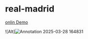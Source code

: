 # real-madrid


<a href="https://elahesahebanweb.github.io/real-madrid/">onlin Demo</a>


![Alt]![Annotation 2025-03-28 164831](https://github.com/user-attachments/assets/27abfe33-dd6b-4893-89e6-625449eb3505)

